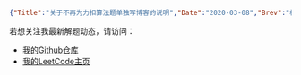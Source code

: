 ```json lw-blog-meta
{"Title":"关于不再为力扣算法题单独写博客的说明","Date":"2020-03-08","Brev":"根据本人目前的学习进度，LeetCode平台上简单和中等难度算法题已经很少能有难住我的，而且更重要的是，常见的解题思路基本都已经见识过了。因此以后不再为每一题单独撰写博客。","Tags":["算法与数据结构"]}
```



若想关注我最新解题动态，请访问：

- [我的Github仓库](https://github.com/Saodd/leetcode-algo)
- [我的LeetCode主页](https://leetcode-cn.com/u/lewin-3/)
